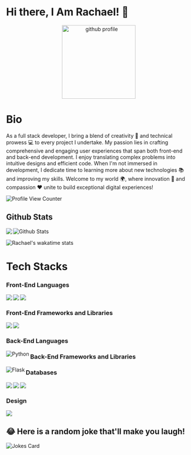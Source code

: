 # Hi there, I Am Rachael! 👋

<p align="center">
   <img src="https://github.com/user-attachments/assets/243b72d6-d6ca-4b0f-8241-7d2a7d702f91" alt="github profile" width="200" style="display: inline-block; vertical-align: middle;"/>
</p>

# Bio 

As a full stack developer, I bring a blend of creativity 🎨 and technical prowess 💻 to every project I undertake. My passion lies in crafting comprehensive and engaging user experiences that span both front-end and back-end development. I enjoy translating complex problems into intuitive designs and efficient code. When I'm not immersed in development, I dedicate time to learning more about new technologies 📚 and improving my skills. Welcome to my world 🌍, where innovation 🚀 and compassion ❤️ unite to build exceptional digital experiences!


![Profile View Counter](https://komarev.com/ghpvc/?username=Rayken20)

## Github Stats


<a href="https://readme-stats-cfgj2cxdy.vercel.app/api?username=Rayken20&count_private=true&show_icons=true&theme=cobalt">
  <img  align="left" src = "https://github-readme-streak-stats.herokuapp.com/?user=Rayken20&theme=gotham">
</a>

<img src="https://github-readme-stats.vercel.app/api?username=Rayken20&theme=radical&show_icons=true" alt="Github Stats"/>

![Rachael's wakatime stats](https://github-readme-stats.vercel.app/api/wakatime?username=Rayken20&theme=gotham&layout=compact)
<br/>

# Tech Stacks

### Front-End Languages 

<img src= "https://img.shields.io/badge/html5-%23E34F26.svg?style=for-the-badge&logo=html5&logoColor=white" align="left" />
<img src= "https://img.shields.io/badge/css3-%231572B6.svg?style=for-the-badge&logo=css3&logoColor=white" align="left"/>
<img src="https://img.shields.io/badge/javascript-%23323330.svg?style=for-the-badge&logo=javascript&logoColor=%23F7DF1E" align="left"/> <br/>

### Front-End Frameworks and Libraries

<img src="https://img.shields.io/badge/react.js-%23E23237.svg?style=for-the-badge&logo=React&logoColor=white" align="left"/>
<img src="https://img.shields.io/badge/bootstrap-%23563D7C.svg?style=for-the-badge&logo=bootstrap&logoColor=white" align="left"/>
<br/>

### Back-End Languages
<img src="https://img.shields.io/badge/Python-CC342D?style=for-the-badge&logo=python&logoColor=white" alt="Python" align="left"/> 

### Back-End Frameworks and Libraries
<img src="https://img.shields.io/badge/Flask-CC0000?style=for-the-badge&logo=flask&logoColor=white" alt="Flask" align="left"/>


### Databases

<img src="https://img.shields.io/badge/mysql-%2300f.svg?style=for-the-badge&logo=mysql&logoColor=white" align= "left" />
<img src= "https://img.shields.io/badge/postgres-%23316192.svg?style=for-the-badge&logo=postgresql&logoColor=white" align= "left" />
<img src="https://img.shields.io/badge/sqlite-%2307405e.svg?style=for-the-badge&logo=sqlite&logoColor=white" align = "left" />
<br/>

### Design
<img src="https://img.shields.io/badge/figma-%23F24E1E.svg?style=for-the-badge&logo=figma&logoColor=white"/>

## 😂 Here is a random joke that'll make you laugh!
![Jokes Card](https://readme-jokes.vercel.app/api)

